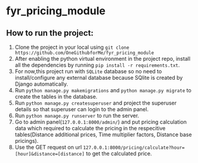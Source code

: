 # fyr_pricing_module

## How to run the project:
1. Clone the project in your local using `git clone https://github.com/OneGithubforMe/fyr_pricing_module`
2. After enabling the python virtual environment in the project repo, install all the dependencies by running `pip install -r requirements.txt`.
3. For now,this project run with `SQLite` database so no need to install/configure any external database because SQlite is created by Django automatically.
4. Run `python manage.py makemigrations` and `python manage.py migrate` to create the tables in the database.
5. Run `python manage.py createsuperuser` and project the superuser details so that superuser can login to the admin panel.
6. Run `python manage.py runserver` to run the server.
7. Go to admin panel(`127.0.0.1:8000/admin/`) and put pricing calculation data which required to calculate the pricing in the respecitive tables(Distance additional prices, Time multiplier factors, Distance base pricings).
8. Use the GET request on url  `127.0.0.1:8000/pricing/calculate?hour=[hour]&distance=[distance]` to get the calculated price.
